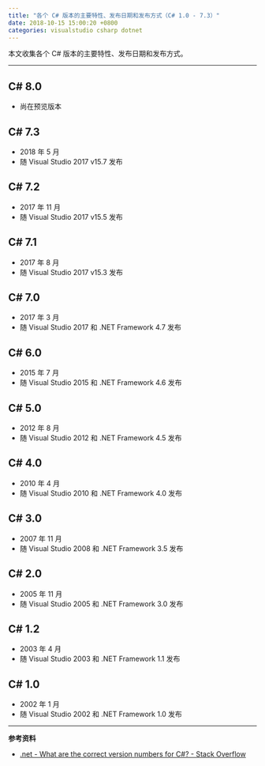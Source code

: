```yaml
---
title: "各个 C# 版本的主要特性、发布日期和发布方式（C# 1.0 - 7.3）"
date: 2018-10-15 15:00:20 +0800
categories: visualstudio csharp dotnet
---
```


本文收集各个 C# 版本的主要特性、发布日期和发布方式。

---

## C# 8.0

- 尚在预览版本

## C# 7.3

- 2018 年 5 月
- 随 Visual Studio 2017 v15.7 发布

## C# 7.2

- 2017 年 11 月
- 随 Visual Studio 2017 v15.5 发布

## C# 7.1

- 2017 年 8 月
- 随 Visual Studio 2017 v15.3 发布

## C# 7.0

- 2017 年 3 月
- 随 Visual Studio 2017 和 .NET Framework 4.7 发布

## C# 6.0

- 2015 年 7 月
- 随 Visual Studio 2015 和 .NET Framework 4.6 发布

## C# 5.0

- 2012 年 8 月
- 随 Visual Studio 2012 和 .NET Framework 4.5 发布

## C# 4.0

- 2010 年 4 月
- 随 Visual Studio 2010 和 .NET Framework 4.0 发布

## C# 3.0

- 2007 年 11 月
- 随 Visual Studio 2008 和 .NET Framework 3.5 发布

## C# 2.0

- 2005 年 11 月
- 随 Visual Studio 2005 和 .NET Framework 3.0 发布

## C# 1.2

- 2003 年 4 月
- 随 Visual Studio 2003 和 .NET Framework 1.1 发布

## C# 1.0

- 2002 年 1 月
- 随 Visual Studio 2002 和 .NET Framework 1.0 发布

---

**参考资料**

- [.net - What are the correct version numbers for C#? - Stack Overflow](https://stackoverflow.com/a/247623/6233938)
